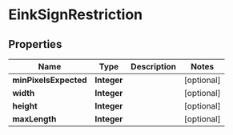 # EinkSignRestriction

## Properties
Name | Type | Description | Notes
------------ | ------------- | ------------- | -------------
**minPixelsExpected** | **Integer** |  |  [optional]
**width** | **Integer** |  |  [optional]
**height** | **Integer** |  |  [optional]
**maxLength** | **Integer** |  |  [optional]
